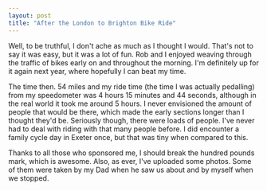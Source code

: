 ```yaml
---
layout: post
title: "After the London to Brighton Bike Ride"
---
```


Well, to be truthful, I don't ache as much as I thought I would. That's not to say it was easy, but it was a lot of fun. Rob and I enjoyed weaving through the traffic of bikes early on and throughout the morning. I'm definitely up for it again next year, where hopefully I can beat my time.

The time then. 54 miles and my ride time (the time I was actually pedalling) from my speedometer was 4 hours 15 minutes and 44 seconds, although in the real world it took me around 5 hours. I never envisioned the amount of people that would be there, which made the early sections longer than I thought they'd be. Seriously though, there were loads of people. I've never had to deal with riding with that many people before. I did encounter a family cycle day in Exeter once, but that was tiny when compared to this.

Thanks to all those who sponsored me, I should break the hundred pounds mark, which is awesome. Also, as ever, I've uploaded some photos. Some of them were taken by my Dad when he saw us about and by myself when we stopped.

